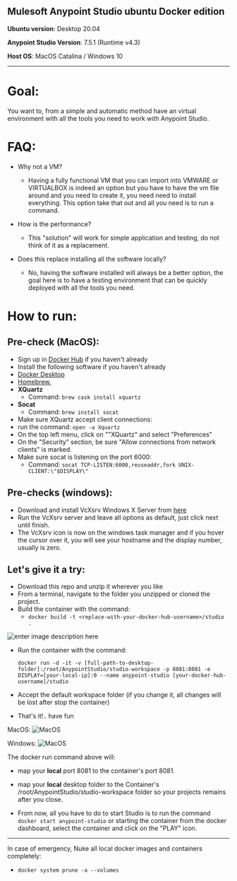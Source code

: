 Mulesoft Anypoint Studio ubuntu Docker edition
---

**Ubuntu version**: Desktop 20.04

**Anypoint Studio Version**: 7.5.1 (Runtime v4.3)

**Host OS**: MacOS Catalina / Windows 10

---

# Goal:

You want to, from a simple and automatic method have an virtual environment with all the tools you need to work with Anypoint Studio.


# FAQ:

 - Why not a VM?
	 - Having a fully functional VM that you can import into VMWARE or VIRTUALBOX is indeed an option but you have to have the vm file around and you need to create it, you need need to install everything. This option take that out and all you need is to run a command.

- How is the performance?
	- This "solution" will work for simple application and testing, do not think of it as a replacement.

- Does this replace installing all the software locally?
	- No, having the software installed will always be a better option, the goal here is to have a testing environment that can be quickly deployed with all the tools you need.


# How to run:

## Pre-check (MacOS):

- Sign up in [Docker Hub](https://hub.docker.com/signup) if you haven't already
- Install the following software if you haven't already
 - [Docker Desktop](https://www.docker.com/products/docker-desktop)
 - [Homebrew.](https://docs.brew.sh/Installation)
 - **XQuartz**
   - Command: `brew cask install xquartz`
 - **Socat**
   - Command: `brew install socat`
- Make sure XQuartz accept client connections:
 - run the command: `open -a Xquartz`
 - On the top left menu, click on ""XQuartz" and select "Preferences"
 - On the "Security" section, be sure "Allow connections from network clients" is marked.
- Make sure socat is listening on the port 6000:
  - Command: `socat TCP-LISTEN:6000,reuseaddr,fork UNIX-CLIENT:\"$DISPLAY\"`


##  Pre-checks (windows):

- Download and install VcXsrv Windows X Server from [here](https://sourceforge.net/projects/vcxsrv/)
- Run the VcXsrv server and leave all options as default, just click next until finish.
- The VcXsrv icon is now on the windows task manager and if you hover the cursor over it, you will see your hostname and the display number, usually is zero.

## Let's give it a try:

- Download this repo and unzip it wherever you like
- From a terminal, navigate to the folder you unzipped or cloned the project.
- Build the container with the command:
	- `docker build -t <replace-with-your-docker-hub-username>/studio .`

![enter image description here](https://i.imgur.com/juJZTEw.jpg)

- Run the container with the command:

    `docker run -d -it -v [full-path-to-desktop-folder]:/root/AnypointStudio/studio-workspace -p 8081:8081 -e DISPLAY=[your-local-ip]:0 --name anypoint-studio [your-docker-hub-username]/studio`

- Accept the default workspace folder (if you change it, all changes will be lost after stop the container)
- That's it!.. have fun

MacOS:
![MacOS](https://i.imgur.com/hcYi0Bg.jpg)

Windows:
![MacOS](https://i.imgur.com/6Y5cVYA.jpg)


The docker run command above  will:
- map your **local** port 8081 to the container's port 8081.
- map your **local** desktop folder to the Container's /root/AnypointStudio/studio-workspace folder so your projects remains after you close.

- From now, all you have to do to start Studio is to run the command `docker start anypoint-studio` or starting the container from the docker dashboard, select the container and click on the "PLAY" icon.
---


In case of emergency, Nuke all local docker images and containers completely:
 - `docker system prune -a --volumes`
